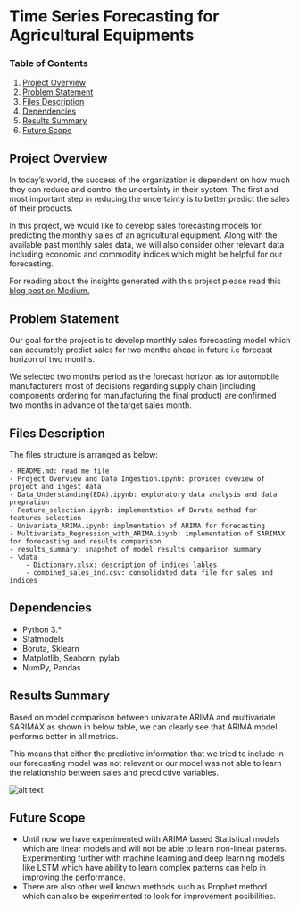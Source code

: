 # Time Series Forecasting for Agricultural Equipments


### Table of Contents

1. [Project Overview](#Overview)
2. [Problem Statement](#Statement)
3. [Files Description](#files)
4. [Dependencies](#Dependencies)
5. [Results Summary](#Summary)
6. [Future Scope](#Scope)

## Project Overview<a name="Overview"></a>
In today’s world, the success of the organization is dependent on how much they can reduce and control the uncertainty in their system. The first and most important step in reducing the uncertainty is to better predict the sales of their products.

In this project, we would like to develop sales forecasting models for predicting the monthly sales of an agricultural equipment. Along with the available past monthly sales data, we will also consider other relevant data including economic and commodity indices which might be helpful for our forecasting.

For reading about the insights generated with this project please read this [blog post on Medium.](https://ankitaggarwal64.medium.com/how-time-series-forecasting-can-predict-sales-546ed030767a)

## Problem Statement<a name="Statement"></a>
Our goal for the project is to develop monthly sales forecasting model which can accurately predict sales for two months ahead in future i.e forecast horizon of two months. 

We selected two months period as the forecast horizon as for automobile manufacturers most of decisions regarding supply chain (including components ordering for manufacturing the final product) are confirmed two months in advance of the target sales month.

## Files Description <a name="files"></a>

The files structure is arranged as below:

	- README.md: read me file
	- Project Overview and Data Ingestion.ipynb: provides oveview of project and ingest data
	- Data_Understanding(EDA).ipynb: exploratory data analysis and data prepration
	- Feature_selection.ipynb: implementation of Boruta method for features selection
	- Univariate_ARIMA.ipynb: implmentation of ARIMA for forecasting
	- Multivariate_Regression_with_ARIMA.ipynb: implementation of SARIMAX for forecasting and results comparison
	- results_summary: snapshot of model results comparison summary
	- \data
		- Dictionary.xlsx: description of indices lables
		- combined_sales_ind.csv: consolidated data file for sales and indices
		
## Dependencies <a name="Dependencies"></a>

- Python 3.*
- Statmodels
- Boruta, Sklearn
- Matplotlib, Seaborn, pylab
- NumPy, Pandas

## Results Summary<a name="Summary"></a>
Based on model comparison between univaraite ARIMA and multivariate SARIMAX as shown in below table, we can clearly see that ARIMA model performs better in all metrics. 

This means that either the predictive information that we tried to include in our forecasting model was not relevant or our model was not able to learn the relationship between sales and precdictive variables.

![alt text](https://github.com/ankitaggarwal64/Time-Series-Sales-Forecasting-for-Agricultural-Equipments/blob/main/results_summary.JPG)
  
## Future Scope<a name="Scope"></a>
- Until now we have experimented with ARIMA based Statistical models which are linear models and will not be able to learn non-linear paterns. Experimenting further with machine learning and deep learning models like LSTM which have ability to learn complex patterns can help in improving the performance.
- There are also other well known methods such as Prophet method which can also be experimented to look for improvement posibilities.


